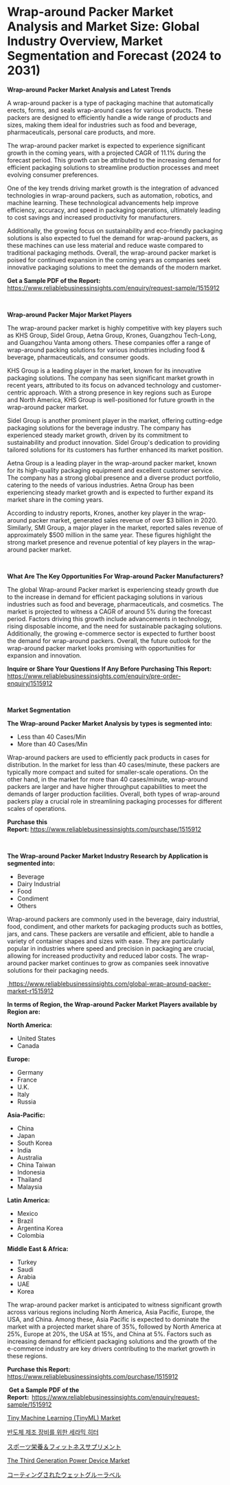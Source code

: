 <p><h1>Wrap-around Packer Market Analysis and Market Size: Global Industry Overview, Market Segmentation and Forecast (2024 to 2031)</h1></p><p><strong>Wrap-around Packer Market Analysis and Latest Trends</strong></p>
<p><p>A wrap-around packer is a type of packaging machine that automatically erects, forms, and seals wrap-around cases for various products. These packers are designed to efficiently handle a wide range of products and sizes, making them ideal for industries such as food and beverage, pharmaceuticals, personal care products, and more. </p><p>The wrap-around packer market is expected to experience significant growth in the coming years, with a projected CAGR of 11.1% during the forecast period. This growth can be attributed to the increasing demand for efficient packaging solutions to streamline production processes and meet evolving consumer preferences. </p><p>One of the key trends driving market growth is the integration of advanced technologies in wrap-around packers, such as automation, robotics, and machine learning. These technological advancements help improve efficiency, accuracy, and speed in packaging operations, ultimately leading to cost savings and increased productivity for manufacturers. </p><p>Additionally, the growing focus on sustainability and eco-friendly packaging solutions is also expected to fuel the demand for wrap-around packers, as these machines can use less material and reduce waste compared to traditional packaging methods. Overall, the wrap-around packer market is poised for continued expansion in the coming years as companies seek innovative packaging solutions to meet the demands of the modern market.</p></p>
<p><strong>Get a Sample PDF of the Report:&nbsp;</strong> <a href="https://www.reliablebusinessinsights.com/enquiry/request-sample/1515912">https://www.reliablebusinessinsights.com/enquiry/request-sample/1515912</a></p>
<p>&nbsp;</p>
<p><strong>Wrap-around Packer Major Market Players</strong></p>
<p><p>The wrap-around packer market is highly competitive with key players such as KHS Group, Sidel Group, Aetna Group, Krones, Guangzhou Tech-Long, and Guangzhou Vanta among others. These companies offer a range of wrap-around packing solutions for various industries including food & beverage, pharmaceuticals, and consumer goods.</p><p>KHS Group is a leading player in the market, known for its innovative packaging solutions. The company has seen significant market growth in recent years, attributed to its focus on advanced technology and customer-centric approach. With a strong presence in key regions such as Europe and North America, KHS Group is well-positioned for future growth in the wrap-around packer market.</p><p>Sidel Group is another prominent player in the market, offering cutting-edge packaging solutions for the beverage industry. The company has experienced steady market growth, driven by its commitment to sustainability and product innovation. Sidel Group's dedication to providing tailored solutions for its customers has further enhanced its market position.</p><p>Aetna Group is a leading player in the wrap-around packer market, known for its high-quality packaging equipment and excellent customer service. The company has a strong global presence and a diverse product portfolio, catering to the needs of various industries. Aetna Group has been experiencing steady market growth and is expected to further expand its market share in the coming years.</p><p>According to industry reports, Krones, another key player in the wrap-around packer market, generated sales revenue of over $3 billion in 2020. Similarly, SMI Group, a major player in the market, reported sales revenue of approximately $500 million in the same year. These figures highlight the strong market presence and revenue potential of key players in the wrap-around packer market.</p></p>
<p>&nbsp;</p>
<p><strong>What Are The Key Opportunities For Wrap-around Packer Manufacturers?</strong></p>
<p><p>The global Wrap-around Packer market is experiencing steady growth due to the increase in demand for efficient packaging solutions in various industries such as food and beverage, pharmaceuticals, and cosmetics. The market is projected to witness a CAGR of around 5% during the forecast period. Factors driving this growth include advancements in technology, rising disposable income, and the need for sustainable packaging solutions. Additionally, the growing e-commerce sector is expected to further boost the demand for wrap-around packers. Overall, the future outlook for the wrap-around packer market looks promising with opportunities for expansion and innovation.</p></p>
<p><strong>Inquire or Share Your Questions If Any Before Purchasing This Report:</strong> <a href="https://www.reliablebusinessinsights.com/enquiry/pre-order-enquiry/1515912">https://www.reliablebusinessinsights.com/enquiry/pre-order-enquiry/1515912</a></p>
<p>&nbsp;</p>
<p><strong>Market Segmentation</strong></p>
<p><strong>The Wrap-around Packer Market Analysis by types is segmented into:</strong></p>
<p><ul><li>Less than 40 Cases/Min</li><li>More than 40 Cases/Min</li></ul></p>
<p><p>Wrap-around packers are used to efficiently pack products in cases for distribution. In the market for less than 40 cases/minute, these packers are typically more compact and suited for smaller-scale operations. On the other hand, in the market for more than 40 cases/minute, wrap-around packers are larger and have higher throughput capabilities to meet the demands of larger production facilities. Overall, both types of wrap-around packers play a crucial role in streamlining packaging processes for different scales of operations.</p></p>
<p><strong>Purchase this Report:&nbsp;</strong><a href="https://www.reliablebusinessinsights.com/purchase/1515912">https://www.reliablebusinessinsights.com/purchase/1515912</a></p>
<p>&nbsp;</p>
<p><strong>The Wrap-around Packer Market Industry Research by Application is segmented into:</strong></p>
<p><ul><li>Beverage</li><li>Dairy Industrial</li><li>Food</li><li>Condiment</li><li>Others</li></ul></p>
<p><p>Wrap-around packers are commonly used in the beverage, dairy industrial, food, condiment, and other markets for packaging products such as bottles, jars, and cans. These packers are versatile and efficient, able to handle a variety of container shapes and sizes with ease. They are particularly popular in industries where speed and precision in packaging are crucial, allowing for increased productivity and reduced labor costs. The wrap-around packer market continues to grow as companies seek innovative solutions for their packaging needs.</p></p>
<p><a href="https://www.reliablebusinessinsights.com/global-wrap-around-packer-market-r1515912">&nbsp;https://www.reliablebusinessinsights.com/global-wrap-around-packer-market-r1515912</a></p>
<p><strong>In terms of Region, the Wrap-around Packer Market Players available by Region are:</strong></p>
<p>
    <p> <strong> North America: </strong>
        <ul>
            <li>United States</li>
            <li>Canada</li>
        </ul>
        </p> 
    <p> <strong> Europe: </strong>
        <ul>
            <li>Germany</li>
            <li>France</li>
            <li>U.K.</li>
            <li>Italy</li>
            <li>Russia</li>
        </ul>
        </p> 
    <p> <strong> Asia-Pacific: </strong>
        <ul>
            <li>China</li>
            <li>Japan</li>
            <li>South Korea</li>
            <li>India</li>
            <li>Australia</li>
            <li>China Taiwan</li>
            <li>Indonesia</li>
            <li>Thailand</li>
            <li>Malaysia</li>
        </ul>
        </p> 
    <p> <strong> Latin America: </strong>
        <ul>
            <li>Mexico</li>
            <li>Brazil</li>
            <li>Argentina Korea</li>
            <li>Colombia</li>
        </ul>
        </p> 
    <p> <strong> Middle East & Africa: </strong>
        <ul>
            <li>Turkey</li>
            <li>Saudi</li>
            <li>Arabia</li>
            <li>UAE</li>
            <li>Korea</li>
        </ul>
    </p>
    </p>
<p><p>The wrap-around packer market is anticipated to witness significant growth across various regions including North America, Asia Pacific, Europe, the USA, and China. Among these, Asia Pacific is expected to dominate the market with a projected market share of 35%, followed by North America at 25%, Europe at 20%, the USA at 15%, and China at 5%. Factors such as increasing demand for efficient packaging solutions and the growth of the e-commerce industry are key drivers contributing to the market growth in these regions.</p></p>
<p><strong>Purchase this Report: </strong><a href="https://www.reliablebusinessinsights.com/purchase/1515912">https://www.reliablebusinessinsights.com/purchase/1515912</a></p>
<p>&nbsp;<strong>Get a Sample PDF of the Report:&nbsp;&nbsp;</strong><a href="https://www.reliablebusinessinsights.com/enquiry/request-sample/1515912">https://www.reliablebusinessinsights.com/enquiry/request-sample/1515912</a></p>
<p><strong></strong></p>
<p><p><a href="https://github.com/nancykennedykellievqfqt2/Market-Research-Report-List-2/blob/main/tiny-machine-learning-tinyml-market.md">Tiny Machine Learning (TinyML) Market</a></p><p><a href="https://github.com/sarassiksa/Market-Research-Report-List-1/blob/main/667576598220.md">반도체 제조 장비를 위한 세라믹 히터</a></p><p><a href="https://github.com/GregorioOKeefe2023/Market-Research-Report-List-1/blob/main/9675690104718.md">スポーツ栄養＆フィットネスサプリメント</a></p><p><a href="https://issuu.com/reportprime-2/docs/the-third-generation-power-device-market-size-2030">The Third Generation Power Device Market</a></p><p><a href="https://medium.com/@rodhoppe07/%E3%82%B3%E3%83%BC%E3%83%86%E3%82%A3%E3%83%B3%E3%82%B0%E3%81%95%E3%82%8C%E3%81%9F%E3%82%A6%E3%82%A7%E3%83%83%E3%83%88%E3%82%B0%E3%83%AB%E3%83%BC%E3%83%A9%E3%83%99%E3%83%AB%E3%81%AE%E5%B8%82%E5%A0%B4%E8%A6%8F%E6%A8%A1%E3%81%AF-%E3%82%B0%E3%83%AD%E3%83%BC%E3%83%90%E3%83%AB%E7%94%A3%E6%A5%AD%E3%81%AB%E3%81%8A%E3%81%91%E3%82%8B%E6%9C%80%E8%89%AF%E3%81%AE%E3%83%9E%E3%83%BC%E3%82%B1%E3%83%86%E3%82%A3%E3%83%B3%E3%82%B0%E3%83%81%E3%83%A3%E3%83%8D%E3%83%AB%E3%82%92%E7%A4%BA%E3%81%97%E3%81%BE%E3%81%99-5ea72f3fe287">コーティングされたウェットグルーラベル</a></p></p>